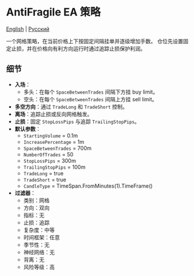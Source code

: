 # AntiFragile EA 策略
[English](README.md) | [Русский](README_ru.md)

一个网格策略，在当前价格上下按固定间隔挂单并逐级增加手数。
仓位先设置固定止损，并在价格向有利方向运行时通过追踪止损保护利润。

## 细节

- **入场**：
  - 多头：在每个 `SpaceBetweenTrades` 间隔下方挂 buy limit。
  - 空头：在每个 `SpaceBetweenTrades` 间隔上方挂 sell limit。
- **多空方向**：通过 `TradeLong` 和 `TradeShort` 控制。
- **离场**：追踪止损或反向网格触发。
- **止损**：固定 `StopLossPips` 与追踪 `TrailingStopPips`。
- **默认参数**：
  - `StartingVolume` = 0.1m
  - `IncreasePercentage` = 1m
  - `SpaceBetweenTrades` = 700m
  - `NumberOfTrades` = 50
  - `StopLossPips` = 300m
  - `TrailingStopPips` = 100m
  - `TradeLong` = true
  - `TradeShort` = true
  - `CandleType` = TimeSpan.FromMinutes(1).TimeFrame()
- **过滤器**：
  - 类别：网格
  - 方向：双向
  - 指标：无
  - 止损：追踪
  - 复杂度：中等
  - 时间框架：任意
  - 季节性：无
  - 神经网络：无
  - 背离：无
  - 风险等级：高

